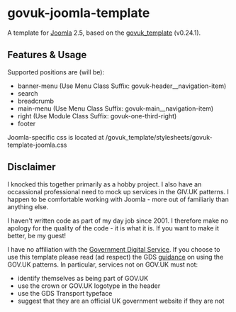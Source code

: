 # govuk-joomla-template

A template for [Joomla](https://www.joomla.org/) 2.5, based on the [govuk_template](www.bbc.co.uk) (v0.24.1).

## Features & Usage
Supported positions are (will be):
- banner-menu (Use Menu Class Suffix: govuk-header__navigation-item)
- search
- breadcrumb
- main-menu (Use Menu Class Suffix: govuk-main__navigation-item)
- right (Use Module Class Suffix: govuk-one-third-right)
- footer

Joomla-specific css is located at /govuk_template/stylesheets/govuk-template-joomla.css

## Disclaimer
I knocked this together primarily as a hobby project.  I also have an occassional professional need to mock up services in the GIV.UK patterns.  I happen to be comfortable working with Joomla - more out of familiariy than anything else.  

I haven't written code as part of my day job since 2001.  I therefore make no apology for the quality of the code - it is what it is.  If you want to make it better, be my guest!

I have no affiliation with the [Government Digital Service](https://gds.blog.gov.uk/).  If you choose to use this template please read (ad respect) the GDS [guidance](https://www.gov.uk/service-manual/design/making-your-service-look-like-govuk) on using the GOV.UK patterns.  In particular, services not on GOV.UK must not:
- identify themselves as being part of GOV.UK
- use the crown or GOV.UK logotype in the header
- use the GDS Transport typeface
- suggest that they are an official UK government website if they are not

